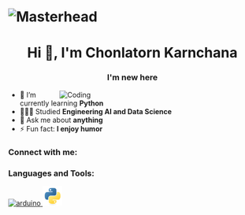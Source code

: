 # ![Masterhead](https://i.pinimg.com/originals/06/7a/73/067a73d2387a0a0bfe105a693914ae1c.gif)


<h1 align="center">Hi 👋, I'm Chonlatorn Karnchana</h1>
<h3 align="center">I'm new here</h3>

<img align="right" alt="Coding" width="400" src="https://i.pinimg.com/originals/a5/91/e1/a591e17d7a82c655eff1a09366964274.gif">

- 🌱 I’m currently learning **Python**
- 👩🏻‍🎓 Studied **Engineering AI and Data Science**
- 💬 Ask me about **anything**
- ⚡ Fun fact: **I enjoy humor**

<h3 align="left">Connect with me:</h3>
<p align="left">
<!-- Add your social media links or contact information here -->
</p>

<h3 align="left">Languages and Tools:</h3>
<p align="left">
    <a href="https://www.arduino.cc/" target="_blank" rel="noreferrer">
        <img src="https://cdn.worldvectorlogo.com/logos/arduino-1.svg" alt="arduino" width="40" height="40"/>
    </a>
    <a href="https://www.python.org" target="_blank" rel="noreferrer">
        <img src="https://raw.githubusercontent.com/devicons/devicon/master/icons/python/python-original.svg" alt="python" width="40" height="40"/>
    </a>
</p>
